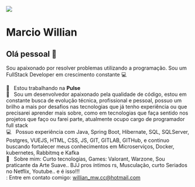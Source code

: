 <img width="auto" src="https://github.com/tgmarinho/tgmarinho/blob/master/banner.png">


# Marcio Willian

## Olá pessoal 👋
Sou apaixonado por resolver problemas utilizando a programação.
Sou um FullStack Developer em crescimento constante :computer:

 :rocket:  &nbsp; Estou trabalhando na **Pulse**
 <br/> :purple_heart: &nbsp; Sou um desenvolvedor apaixonado pela qualidade de código, estou em constante busca de evolução técnica, profissional e pessoal, possuo um brilho a mais por desafios nas tecnologias que já tenho experiência ou que precisarei aprender mais sobre, como em tecnologias que faça sentido nos projetos que faço ou farei parte, atualmente ocupo cargo de programador full stack
 <br/> :computer: &nbsp; Possuo experiência com Java, Spring Boot, Hibernate, SQL, SQLServer, Postgres, VUEJS, HTML, CSS, JS, GIT, GITLAB, GITHub, e continuo buscando fortalecer meus conhecimentos em Microserviços, Docker, kubernetes, Rabbitmq e Kafka
 <br/> 💬  &nbsp; Sobre mim: Curto tecnologias, Games: Valorant, Warzone, Sou praticante da Arte Suave.. BJJ pros íntimos rs, Musculação, curto Seriados no Netflix, Youtube.. e é isso!!!
 <br/> : Entre em contato comigo: willian_mw.cc@hotmail.com
